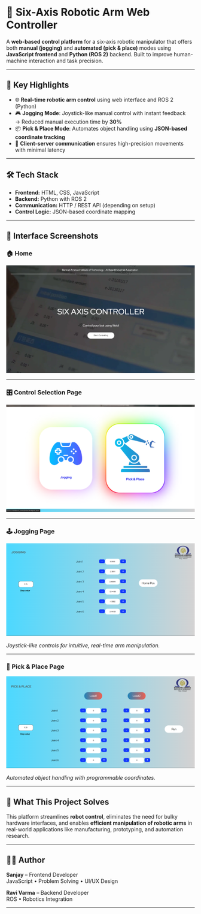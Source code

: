 # 🤖 Six-Axis Robotic Arm Web Controller

A **web-based control platform** for a six-axis robotic manipulator that offers both **manual (jogging)** and **automated (pick & place)** modes using **JavaScript frontend** and **Python (ROS 2)** backend. Built to improve human-machine interaction and task precision.

---

## 🚀 Key Highlights

- 🌐 **Real-time robotic arm control** using web interface and ROS 2 (Python)
- 🎮 **Jogging Mode**: Joystick-like manual control with instant feedback  
  → Reduced manual execution time by **30%**
- 📦 **Pick & Place Mode**: Automates object handling using **JSON-based coordinate tracking**
- 🔗 **Client-server communication** ensures high-precision movements with minimal latency

---

## 🛠️ Tech Stack

- **Frontend:** HTML, CSS, JavaScript  
- **Backend:** Python with ROS 2  
- **Communication:** HTTP / REST API (depending on setup)  
- **Control Logic:** JSON-based coordinate mapping

---

## 📸 Interface Screenshots

### 🏠 Home
![Home](./website-images/home.png)

---

### 🎛️ Control Selection Page
![Control Selection](./website-images/control-selection.png)

---

### 🕹️ Jogging Page
![Jogging Page](./website-images/jogging.png)

*Joystick-like controls for intuitive, real-time arm manipulation.*

---

### 🤖 Pick & Place Page
![Pick and Place](./website-images/pick-place.png)

*Automated object handling with programmable coordinates.*

---

## 🎯 What This Project Solves

This platform streamlines **robot control**, eliminates the need for bulky hardware interfaces, and enables **efficient manipulation of robotic arms** in real-world applications like manufacturing, prototyping, and automation research.

---

## 👨‍💻 Author

**Sanjay** – Frontend Developer<br>
JavaScript • Problem Solving • UI/UX Design

**Ravi Varma** – Backend Developer  
ROS • Robotics Integration 



---